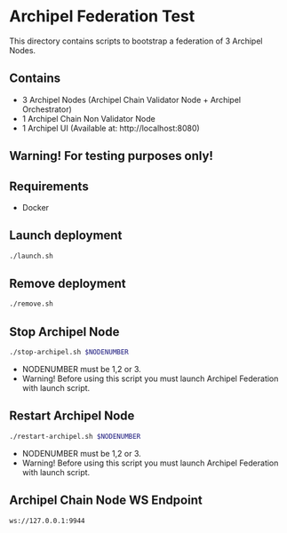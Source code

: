 # Archipel Federation Test

This directory contains scripts to bootstrap a federation of 3 Archipel Nodes.

## Contains

* 3 Archipel Nodes (Archipel Chain Validator Node + Archipel Orchestrator)
* 1 Archipel Chain Non Validator Node
* 1 Archipel UI (Available at: http://localhost:8080)

## Warning! For testing purposes only!

## Requirements

* Docker

## Launch deployment

```bash
./launch.sh
```

## Remove deployment

```bash
./remove.sh
```

## Stop Archipel Node
```bash
./stop-archipel.sh $NODENUMBER
```
* NODENUMBER must be 1,2 or 3.
* Warning! Before using this script you must launch Archipel Federation with launch script.

## Restart Archipel Node
```bash
./restart-archipel.sh $NODENUMBER
```
* NODENUMBER must be 1,2 or 3.
* Warning! Before using this script you must launch Archipel Federation with launch script.

## Archipel Chain Node WS Endpoint
```bash
ws://127.0.0.1:9944
```
